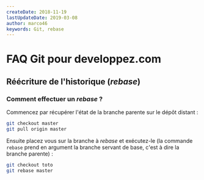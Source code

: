 ```yaml
---
createDate: 2018-11-19
lastUpdateDate: 2019-03-08
author: marco46
keywords: Git, rebase
---
```


# FAQ Git pour developpez.com

## Réécriture de l'historique (*rebase*)

### Comment effectuer un *rebase* ?

Commencez par récupérer l'état de la branche parente sur le dépôt distant :

```bash
git checkout master
git pull origin master
```

Ensuite placez vous sur la branche à *rebase* et exécutez-le (la commande `rebase` prend en argument la branche servant de base, c'est à dire la branche parente) :

```bash
git checkout toto
git rebase master
```
